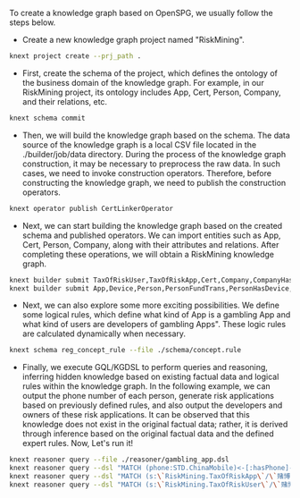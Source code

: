 To create a knowledge graph based on OpenSPG,
we usually follow the steps below.

- Create a new knowledge graph project named "RiskMining".

```bash
knext project create --prj_path .
```

- First, create the schema of the project, which defines the ontology
  of the business domain of the knowledge graph. For example, in our RiskMining project,
  its ontology includes App, Cert, Person, Company, and their relations, etc.

```bash
knext schema commit
```

- Then, we will build the knowledge graph based on the schema.
  The data source of the knowledge graph is a local CSV file located in the ./builder/job/data directory.
  During the process of the knowledge graph construction, it may be necessary to preprocess the raw data.
  In such cases, we need to invoke construction operators.
  Therefore, before constructing the knowledge graph, we need to publish the construction operators.

```bash
knext operator publish CertLinkerOperator
```

- Next, we can start building the knowledge graph based on the created schema and published operators.
  We can import entities such as App, Cert, Person, Company, along with their attributes and relations.
  After completing these operations, we will obtain a RiskMining knowledge graph.

```bash
knext builder submit TaxOfRiskUser,TaxOfRiskApp,Cert,Company,CompanyHasCert
knext builder submit App,Device,Person,PersonFundTrans,PersonHasDevice,PersonHoldShare
```

- Next, we can also explore some more exciting possibilities. We define some logical rules,
  which define what kind of App is a gambling App and what kind of users are
  developers of gambling Apps". These logic rules are calculated dynamically when necessary.

```bash
knext schema reg_concept_rule --file ./schema/concept.rule
```

- Finally, we execute GQL/KGDSL to perform queries and reasoning, inferring hidden knowledge
  based on existing factual data and logical rules within the knowledge graph.
  In the following example, we can output the phone number of each person, generate risk applications
  based on previously defined rules, and also output the developers and owners of these risk applications.
  It can be observed that this knowledge does not exist in the original factual data;
  rather, it is derived through inference based on the original factual data and the defined expert rules.
  Now, Let's run it!

```bash
knext reasoner query --file ./reasoner/gambling_app.dsl
knext reasoner query --dsl "MATCH (phone:STD.ChinaMobile)<-[:hasPhone]-(u:RiskMining.Person) RETURN u.name,phone.id"
knext reasoner query --dsl "MATCH (s:\`RiskMining.TaxOfRiskApp\`/\`赌博应用\`) RETURN s.id"
knext reasoner query --dsl "MATCH (s:\`RiskMining.TaxOfRiskUser\`/\`赌博App开发者\`) RETURN s.id,s.name"
```


